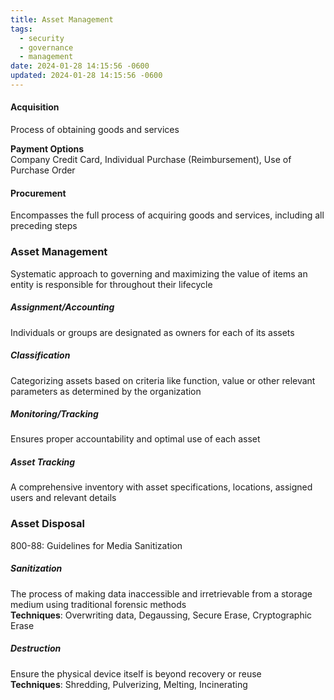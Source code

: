 ```yaml
---
title: Asset Management
tags:
  - security
  - governance
  - management
date: 2024-01-28 14:15:56 -0600
updated: 2024-01-28 14:15:56 -0600
---
```


#### Acquisition 
Process of obtaining goods and services  

**Payment Options**  
Company Credit Card, Individual Purchase (Reimbursement), Use of Purchase Order

#### Procurement
Encompasses the full process of acquiring goods and services, including all preceding steps

### Asset Management
Systematic approach to governing and maximizing the value of items an entity is responsible for throughout their lifecycle

##### Assignment/Accounting
Individuals or groups are designated as owners for each of its assets

##### Classification
Categorizing assets based on criteria like function, value or other relevant parameters as determined by the organization

##### Monitoring/Tracking
Ensures proper accountability and optimal use of each asset

##### Asset Tracking
A comprehensive inventory with asset specifications, locations, assigned users and relevant details

### Asset Disposal
800-88: Guidelines for Media Sanitization

##### Sanitization
The process of making data inaccessible and irretrievable from a storage medium using traditional forensic methods  
**Techniques**: Overwriting data, Degaussing, Secure Erase, Cryptographic Erase

##### Destruction
Ensure the physical device itself is beyond recovery or reuse  
**Techniques**: Shredding, Pulverizing, Melting, Incinerating
